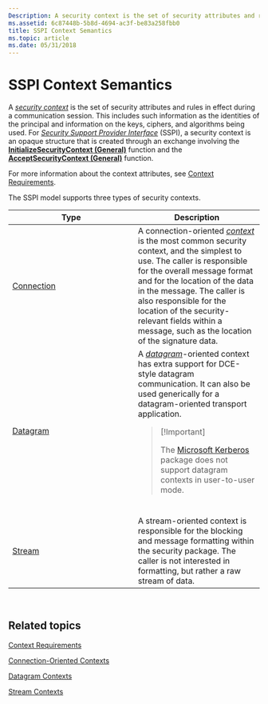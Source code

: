 ```yaml
---
Description: A security context is the set of security attributes and rules in effect during a communication session.
ms.assetid: 6c87448b-5b8d-4694-ac3f-be83a258fbb0
title: SSPI Context Semantics
ms.topic: article
ms.date: 05/31/2018
---
```


# SSPI Context Semantics

A [*security context*](https://msdn.microsoft.com/library/ms721625(v=VS.85).aspx) is the set of security attributes and rules in effect during a communication session. This includes such information as the identities of the principal and information on the keys, ciphers, and algorithms being used. For [*Security Support Provider Interface*](https://msdn.microsoft.com/library/ms721625(v=VS.85).aspx) (SSPI), a security context is an opaque structure that is created through an exchange involving the [**InitializeSecurityContext (General)**](https://msdn.microsoft.com/library/Aa375506(v=VS.85).aspx) function and the [**AcceptSecurityContext (General)**](https://msdn.microsoft.com/library/Aa374703(v=VS.85).aspx) function.

For more information about the context attributes, see [Context Requirements](context-requirements.md).

The SSPI model supports three types of security contexts.



<table>
<colgroup>
<col style="width: 50%" />
<col style="width: 50%" />
</colgroup>
<thead>
<tr class="header">
<th>Type</th>
<th>Description</th>
</tr>
</thead>
<tbody>
<tr class="odd">
<td><a href="connection-oriented-contexts">Connection</a></td>
<td>A connection-oriented <a href="https://docs.microsoft.com/windows/desktop/SecGloss/c-gly"><em>context</em></a> is the most common security context, and the simplest to use. The caller is responsible for the overall message format and for the location of the data in the message. The caller is also responsible for the location of the security-relevant fields within a message, such as the location of the signature data.<br/></td>
</tr>
<tr class="even">
<td><a href="datagram-contexts">Datagram</a></td>
<td>A <a href="https://docs.microsoft.com/windows/desktop/SecGloss/d-gly"><em>datagram</em></a>-oriented context has extra support for DCE-style datagram communication. It can also be used generically for a datagram-oriented transport application.<br/>
<blockquote>
<p>[!Important]</p>
<p>The <a href="microsoft-kerberos">Microsoft Kerberos</a> package does not support datagram contexts in user-to-user mode.<br/></p>
</blockquote>
<br/></td>
</tr>
<tr class="odd">
<td><a href="stream-contexts">Stream</a></td>
<td>A stream-oriented context is responsible for the blocking and message formatting within the security package. The caller is not interested in formatting, but rather a raw stream of data.<br/></td>
</tr>
</tbody>
</table>



 

## Related topics

<dl> <dt>

[Context Requirements](context-requirements.md)
</dt> <dt>

[Connection-Oriented Contexts](connection-oriented-contexts.md)
</dt> <dt>

[Datagram Contexts](datagram-contexts.md)
</dt> <dt>

[Stream Contexts](stream-contexts.md)
</dt> </dl>

 

 




